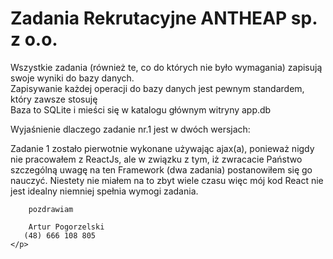 <div class="text-center">
    <h1 class="display-4">Zadania Rekrutacyjne ANTHEAP sp. z o.o.</h1>
    <p>Wszystkie zadania (również te, co do których nie było wymagania) zapisują swoje wyniki do bazy danych.<br />
        Zapisywanie każdej operacji do bazy danych jest pewnym standardem, który zawsze stosuję<br /> 
        Baza to SQLite i mieści się w katalogu głównym witryny app.db</p>
    <p>
        Wyjaśnienie dlaczego zadanie nr.1 jest w dwóch wersjach:
</p>
  <p>
        Zadanie 1 zostało pierwotnie wykonane używając ajax(a), ponieważ nigdy nie pracowałem z ReactJs, ale w związku z tym, iż zwracacie Państwo szczególną uwagę na ten Framework (dwa zadania) postanowiłem się go nauczyć.
        Niestety nie miałem na to zbyt wiele czasu więc mój kod React nie jest idealny niemniej spełnia wymogi zadania. 
        
        pozdrawiam
        
        Artur Pogorzelski
       (48) 666 108 805
    </p>
</div>
